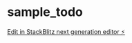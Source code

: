 # sample_todo

[Edit in StackBlitz next generation editor ⚡️](https://stackblitz.com/~/github.com/Karthick1242004/sample_todo)
